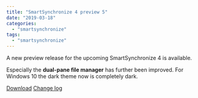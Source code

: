 ```yaml
---
title: "SmartSynchronize 4 preview 5"
date: "2019-03-18"
categories: 
  - "smartsynchronize"
tags: 
  - "smartsynchronize"
---
```


A new preview release for the upcoming SmartSynchronize 4 is available.

Especially the **dual-pane file manager** has further been improved. For Windows 10 the dark theme now is completely dark.

[Download](https://www.syntevo.com/smartsynchronize/preview) [Change log](https://www.syntevo.com/smartsynchronize/changelog-eap.txt)
